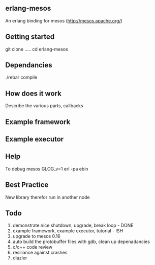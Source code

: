 erlang-mesos
------------

An erlang binding for mesos (http://mesos.apache.org/) 

Getting started
---------------

git clone .....
cd erlang-mesos

Dependancies
------------

./rebar compile

How does it work
----------------

Describe the various parts, callbacks


Example framework
-----------------

Example executor
----------------

Help
-----

To debug mesos
GLOG_v=1 erl -pa ebin

Best Practice
-------------

New library therefor run in another node

Todo
----
1. demonstrate nice shutdown, upgrade, break loop - DONE
2. example framework, example executor, tutorial - ISH
3. upgrade to mesos 0.16
4. auto build the protobuffer files with gdb, clean up depenadancies
5. c/c++ code review
6. resiliance against crashes
7. diazler